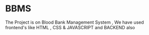 # BBMS
The Project is on Blood Bank Management System , We have used frontend's like HTML , CSS &amp; JAVASCRIPT and BACKEND also

